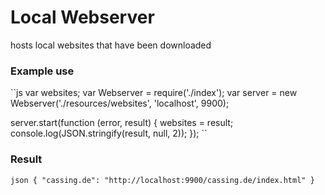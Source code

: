 # Local Webserver 
hosts local websites that have been downloaded

### Example use 
``js 
var websites;
var Webserver = require('./index');
var server = new Webserver('./resources/websites', 'localhost', 9900);

server.start(function (error, result) {
    websites = result;
    console.log(JSON.stringify(result, null, 2));
});
``

### Result 
``json
{
    "cassing.de": "http://localhost:9900/cassing.de/index.html"
}
``